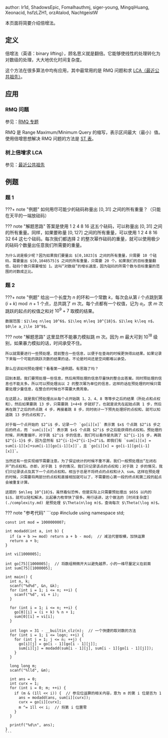 author: Ir1d, ShadowsEpic, Fomalhauthmj, siger-young, MingqiHuang, Xeonacid, hsfzLZH1, orzAtalod, NachtgeistW

本页面将简要介绍倍增法。

## 定义

倍增法（英语：binary lifting），顾名思义就是翻倍。它能够使线性的处理转化为对数级的处理，大大地优化时间复杂度。

这个方法在很多算法中均有应用，其中最常用的是 RMQ 问题和求 [LCA（最近公共祖先）](../graph/lca.md)。

## 应用

### RMQ 问题

参见：[RMQ 专题](../topic/rmq.md)

RMQ 是 Range Maximum/Minimum Query 的缩写，表示区间最大（最小）值。使用倍增思想解决 RMQ 问题的方法是 [ST 表](../ds/sparse-table.md)。

### 树上倍增求 LCA

参见：[最近公共祖先](../graph/lca.md)

## 例题

### 题 1

???+ note "例题"
    如何用尽可能少的砝码称量出 $[0,31]$ 之间的所有重量？（只能在天平的一端放砝码）

??? note "解题思路"
    答案是使用 1 2 4 8 16 这五个砝码，可以称量出 $[0,31]$ 之间的所有重量。同样，如果要称量 $[0,127]$ 之间的所有重量，可以使用 1 2 4 8 16 32 64 这七个砝码。每次我们都选择 2 的整次幂作砝码的重量，就可以使用极少的砝码个数量出任意我们所需要的重量。
    
    为什么说是极少呢？因为如果我们要量出 $[0,1023]$ 之间的所有重量，只需要 10 个砝码，需要量出 $[0,1048575]$ 之间的所有重量，只需要 20 个。如果我们的目标重量翻倍，砝码个数只需要增加 1。这叫“对数级”的增长速度，因为砝码的所需个数与目标重量的范围的对数成正比。

### 题 2

???+ note "例题"
    给出一个长度为 $n$ 的环和一个常数 $k$，每次会从第 $i$ 个点跳到第 $(i+k)\bmod n+1$ 个点，总共跳了 $m$ 次。每个点都有一个权值，记为 $a_i$，求 $m$ 次跳跃的起点的权值之和对 $10^9+7$ 取模的结果。
    
    数据范围：$1\leq n\leq 10^6$，$1\leq m\leq 10^{18}$，$1\leq k\leq n$，$0\le a_i\le 10^9$。

??? note "解题思路"
    这里显然不能暴力模拟跳 $m$ 次。因为 $m$ 最大可到 $10^{18}$ 级别，如果暴力模拟的话，时间承受不住。
    
    所以就需要进行一些预处理，提前整合一些信息，以便于在查询的时候更快得出结果。如果记录下来每一个可能的跳跃次数的结果的话，不论是时间还是空间都难以承受。
    
    那么应该如何预处理呢？看看第一道例题。有思路了吗？
    
    回到本题。我们要预处理一些信息，然后用预处理的信息尽量快的整合出答案。同时预处理的信息也不能太多。所以可以预处理出以 2 的整次幂为单位的信息，这样的话在预处理的时候只需要处理少量信息，在整合的时候也不需要大费周章。
    
    在这题上，就是我们预处理出从每个点开始跳 1、2、4、8 等等步之后的结果（所处点和点权和），然后如果要跳 13 步，只需要跳 1+4+8 步就好了。也就是说先在起始点跳 1 步，然后再在跳了之后的终点跳 4 步，再接着跳 8 步，同时统计一下预先处理好的点权和，就可以知道跳 13 步的点权和了。
    
    对于每一个点开始的 $2^i$ 步，记录一个 `go[i][x]` 表示第 $x$ 个点跳 $2^i$ 步之后的终点，而 `sum[i][x]` 表示第 $x$ 个点跳 $2^i$ 步之后能获得的点权和。预处理的时候，开两重循环，对于跳 $2^i$ 步的信息，我们可以看作是先跳了 $2^{i-1}$ 步，再跳 $2^{i-1}$ 步，因为显然有 $2^{i-1}+2^{i-1}=2^i$。即我们有 `sum[i][x] = sum[i-1][x]+sum[i-1][go[i-1][x]]`，且 `go[i][x] = go[i-1][go[i-1][x]]`。
    
    当然还有一些实现细节需要注意。为了保证统计的时候不重不漏，我们一般预处理出“左闭右开”的点权和。亦即，对于跳 1 步的情况，我们只记录该点的点权和；对于跳 2 步的情况，我们只记录该点及其下一个点的点权和。相当于总是不将终点的点权和计入 sum。这样在预处理的时候，只需要将两部分的点权和直接相加就可以了，不需要担心第一段的终点和第二段的起点会被重复计算。
    
    这题的 $m\leq 10^{18}$，虽然看似恐怖，但是实际上只需要预处理出 $65$ 以内的 $i$，就可以轻松解决，比起暴力枚举快了很多。用行话讲，这个做法的 [时间复杂度](./complexity.md) 是预处理 $\Theta(n\log m)$，查询每次 $\Theta(\log m)$。

??? note "参考代码"
    ```cpp
    #include <cstdio>
    using namespace std;
    
    const int mod = 1000000007;
    
    int modadd(int a, int b) {
      if (a + b >= mod) return a + b - mod;  // 减法代替取模，加快运算
      return a + b;
    }
    
    int vi[1000005];
    
    int go[75][1000005];  // 将数组稍微开大以避免越界，小的一维尽量定义在前面
    int sum[75][1000005];
    
    int main() {
      int n, k;
      scanf("%d%d", &n, &k);
      for (int i = 1; i <= n; ++i) {
        scanf("%d", vi + i);
      }
    
      for (int i = 1; i <= n; ++i) {
        go[0][i] = (i + k) % n + 1;
        sum[0][i] = vi[i];
      }
    
      int logn = 31 - __builtin_clz(n);  // 一个快捷的取对数的方法
      for (int i = 1; i <= logn; ++i) {
        for (int j = 1; j <= n; ++j) {
          go[i][j] = go[i - 1][go[i - 1][j]];
          sum[i][j] = modadd(sum[i - 1][j], sum[i - 1][go[i - 1][j]]);
        }
      }
    
      long long m;
      scanf("%lld", &m);
    
      int ans = 0;
      int curx = 1;
      for (int i = 0; m; ++i) {
        if (m & (1ll << i)) {  // 参见位运算的相关内容，意为 m 的第 i 位是否为 1
          ans = modadd(ans, sum[i][curx]);
          curx = go[i][curx];
          m ^= 1ll << i;  // 将第 i 位置零
        }
      }
    
      printf("%d\n", ans);
    }
    ```
